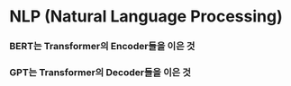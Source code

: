 # NLP (Natural Language Processing)

### BERT는 Transformer의 Encoder들을 이은 것

### GPT는 Transformer의 Decoder들을 이은 것

